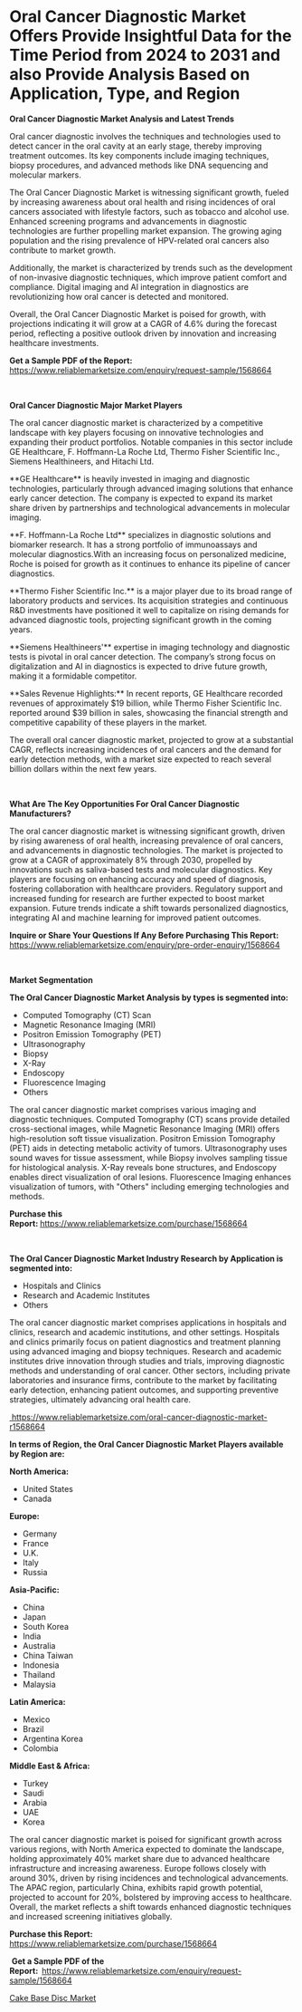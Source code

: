 <p><h1>Oral Cancer Diagnostic Market Offers Provide Insightful Data for the Time Period from 2024 to 2031 and also Provide Analysis Based on Application, Type, and Region</h1></p><p><strong>Oral Cancer Diagnostic Market Analysis and Latest Trends</strong></p>
<p><p>Oral cancer diagnostic involves the techniques and technologies used to detect cancer in the oral cavity at an early stage, thereby improving treatment outcomes. Its key components include imaging techniques, biopsy procedures, and advanced methods like DNA sequencing and molecular markers. </p><p>The Oral Cancer Diagnostic Market is witnessing significant growth, fueled by increasing awareness about oral health and rising incidences of oral cancers associated with lifestyle factors, such as tobacco and alcohol use. Enhanced screening programs and advancements in diagnostic technologies are further propelling market expansion. The growing aging population and the rising prevalence of HPV-related oral cancers also contribute to market growth.</p><p>Additionally, the market is characterized by trends such as the development of non-invasive diagnostic techniques, which improve patient comfort and compliance. Digital imaging and AI integration in diagnostics are revolutionizing how oral cancer is detected and monitored. </p><p>Overall, the Oral Cancer Diagnostic Market is poised for growth, with projections indicating it will grow at a CAGR of 4.6% during the forecast period, reflecting a positive outlook driven by innovation and increasing healthcare investments.</p></p>
<p><strong>Get a Sample PDF of the Report:&nbsp;</strong> <a href="https://www.reliablemarketsize.com/enquiry/request-sample/1568664?utm_campaign=1952&utm_medium=2&utm_source=Github&utm_content=ia&utm_term=28122024&utm_id=oral-cancer-diagnostic">https://www.reliablemarketsize.com/enquiry/request-sample/1568664</a></p>
<p>&nbsp;</p>
<p><strong>Oral Cancer Diagnostic Major Market Players</strong></p>
<p><p>The oral cancer diagnostic market is characterized by a competitive landscape with key players focusing on innovative technologies and expanding their product portfolios. Notable companies in this sector include GE Healthcare, F. Hoffmann-La Roche Ltd, Thermo Fisher Scientific Inc., Siemens Healthineers, and Hitachi Ltd.</p><p>**GE Healthcare** is heavily invested in imaging and diagnostic technologies, particularly through advanced imaging solutions that enhance early cancer detection. The company is expected to expand its market share driven by partnerships and technological advancements in molecular imaging.</p><p>**F. Hoffmann-La Roche Ltd** specializes in diagnostic solutions and biomarker research. It has a strong portfolio of immunoassays and molecular diagnostics.With an increasing focus on personalized medicine, Roche is poised for growth as it continues to enhance its pipeline of cancer diagnostics.</p><p>**Thermo Fisher Scientific Inc.** is a major player due to its broad range of laboratory products and services. Its acquisition strategies and continuous R&D investments have positioned it well to capitalize on rising demands for advanced diagnostic tools, projecting significant growth in the coming years.</p><p>**Siemens Healthineers'** expertise in imaging technology and diagnostic tests is pivotal in oral cancer detection. The company’s strong focus on digitalization and AI in diagnostics is expected to drive future growth, making it a formidable competitor.</p><p>**Sales Revenue Highlights:**  In recent reports, GE Healthcare recorded revenues of approximately $19 billion, while Thermo Fisher Scientific Inc. reported around $39 billion in sales, showcasing the financial strength and competitive capability of these players in the market.</p><p>The overall oral cancer diagnostic market, projected to grow at a substantial CAGR, reflects increasing incidences of oral cancers and the demand for early detection methods, with a market size expected to reach several billion dollars within the next few years.</p></p>
<p>&nbsp;</p>
<p><strong>What Are The Key Opportunities For Oral Cancer Diagnostic Manufacturers?</strong></p>
<p><p>The oral cancer diagnostic market is witnessing significant growth, driven by rising awareness of oral health, increasing prevalence of oral cancers, and advancements in diagnostic technologies. The market is projected to grow at a CAGR of approximately 8% through 2030, propelled by innovations such as saliva-based tests and molecular diagnostics. Key players are focusing on enhancing accuracy and speed of diagnosis, fostering collaboration with healthcare providers. Regulatory support and increased funding for research are further expected to boost market expansion. Future trends indicate a shift towards personalized diagnostics, integrating AI and machine learning for improved patient outcomes.</p></p>
<p><strong>Inquire or Share Your Questions If Any Before Purchasing This Report:</strong> <a href="https://www.reliablemarketsize.com/enquiry/pre-order-enquiry/1568664?utm_campaign=1952&utm_medium=2&utm_source=Github&utm_content=ia&utm_term=28122024&utm_id=oral-cancer-diagnostic">https://www.reliablemarketsize.com/enquiry/pre-order-enquiry/1568664</a></p>
<p>&nbsp;</p>
<p><strong>Market Segmentation</strong></p>
<p><strong>The Oral Cancer Diagnostic Market Analysis by types is segmented into:</strong></p>
<p><ul><li>Computed Tomography (CT) Scan</li><li>Magnetic Resonance Imaging (MRI)</li><li>Positron Emission Tomography (PET)</li><li>Ultrasonography</li><li>Biopsy</li><li>X-Ray</li><li>Endoscopy</li><li>Fluorescence Imaging</li><li>Others</li></ul></p>
<p><p>The oral cancer diagnostic market comprises various imaging and diagnostic techniques. Computed Tomography (CT) scans provide detailed cross-sectional images, while Magnetic Resonance Imaging (MRI) offers high-resolution soft tissue visualization. Positron Emission Tomography (PET) aids in detecting metabolic activity of tumors. Ultrasonography uses sound waves for tissue assessment, while Biopsy involves sampling tissue for histological analysis. X-Ray reveals bone structures, and Endoscopy enables direct visualization of oral lesions. Fluorescence Imaging enhances visualization of tumors, with "Others" including emerging technologies and methods.</p></p>
<p><strong>Purchase this Report:&nbsp;</strong><a href="https://www.reliablemarketsize.com/purchase/1568664?utm_campaign=1952&utm_medium=2&utm_source=Github&utm_content=ia&utm_term=28122024&utm_id=oral-cancer-diagnostic">https://www.reliablemarketsize.com/purchase/1568664</a></p>
<p>&nbsp;</p>
<p><strong>The Oral Cancer Diagnostic Market Industry Research by Application is segmented into:</strong></p>
<p><ul><li>Hospitals and Clinics</li><li>Research and Academic Institutes</li><li>Others</li></ul></p>
<p><p>The oral cancer diagnostic market comprises applications in hospitals and clinics, research and academic institutions, and other settings. Hospitals and clinics primarily focus on patient diagnostics and treatment planning using advanced imaging and biopsy techniques. Research and academic institutes drive innovation through studies and trials, improving diagnostic methods and understanding of oral cancer. Other sectors, including private laboratories and insurance firms, contribute to the market by facilitating early detection, enhancing patient outcomes, and supporting preventive strategies, ultimately advancing oral health care.</p></p>
<p><a href="https://www.reliablemarketsize.com/oral-cancer-diagnostic-market-r1568664?utm_campaign=1952&utm_medium=2&utm_source=Github&utm_content=ia&utm_term=28122024&utm_id=oral-cancer-diagnostic">&nbsp;https://www.reliablemarketsize.com/oral-cancer-diagnostic-market-r1568664</a></p>
<p><strong>In terms of Region, the Oral Cancer Diagnostic Market Players available by Region are:</strong></p>
<p>
    <p> <strong> North America: </strong>
        <ul>
            <li>United States</li>
            <li>Canada</li>
        </ul>
        </p> 
    <p> <strong> Europe: </strong>
        <ul>
            <li>Germany</li>
            <li>France</li>
            <li>U.K.</li>
            <li>Italy</li>
            <li>Russia</li>
        </ul>
        </p> 
    <p> <strong> Asia-Pacific: </strong>
        <ul>
            <li>China</li>
            <li>Japan</li>
            <li>South Korea</li>
            <li>India</li>
            <li>Australia</li>
            <li>China Taiwan</li>
            <li>Indonesia</li>
            <li>Thailand</li>
            <li>Malaysia</li>
        </ul>
        </p> 
    <p> <strong> Latin America: </strong>
        <ul>
            <li>Mexico</li>
            <li>Brazil</li>
            <li>Argentina Korea</li>
            <li>Colombia</li>
        </ul>
        </p> 
    <p> <strong> Middle East & Africa: </strong>
        <ul>
            <li>Turkey</li>
            <li>Saudi</li>
            <li>Arabia</li>
            <li>UAE</li>
            <li>Korea</li>
        </ul>
    </p>
    </p>
<p><p>The oral cancer diagnostic market is poised for significant growth across various regions, with North America expected to dominate the landscape, holding approximately 40% market share due to advanced healthcare infrastructure and increasing awareness. Europe follows closely with around 30%, driven by rising incidences and technological advancements. The APAC region, particularly China, exhibits rapid growth potential, projected to account for 20%, bolstered by improving access to healthcare. Overall, the market reflects a shift towards enhanced diagnostic techniques and increased screening initiatives globally.</p></p>
<p><strong>Purchase this Report: </strong><a href="https://www.reliablemarketsize.com/purchase/1568664?utm_campaign=1952&utm_medium=2&utm_source=Github&utm_content=ia&utm_term=28122024&utm_id=oral-cancer-diagnostic">https://www.reliablemarketsize.com/purchase/1568664</a></p>
<p>&nbsp;<strong>Get a Sample PDF of the Report:&nbsp;&nbsp;</strong><a href="https://www.reliablemarketsize.com/enquiry/request-sample/1568664?utm_campaign=1952&utm_medium=2&utm_source=Github&utm_content=ia&utm_term=28122024&utm_id=oral-cancer-diagnostic">https://www.reliablemarketsize.com/enquiry/request-sample/1568664</a></p>
<p><strong></strong></p>
<p><p><a href="https://github.com/dringals/Market-Research-Report-List-6/blob/main/cake-base-disc-market.md?utm_campaign=1952&utm_medium=2&utm_source=Github&utm_content=ia&utm_term=28122024&utm_id=oral-cancer-diagnostic">Cake Base Disc Market</a></p></p>